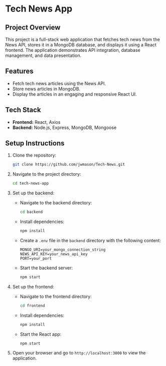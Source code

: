 # Tech News App

## Project Overview
This project is a full-stack web application that fetches tech news from the News API, stores it in a MongoDB database, and displays it using a React frontend. The application demonstrates API integration, database management, and data presentation.

## Features
- Fetch tech news articles using the News API.
- Store news articles in MongoDB.
- Display the articles in an engaging and responsive React UI.

## Tech Stack
- **Frontend:** React, Axios
- **Backend:** Node.js, Express, MongoDB, Mongoose

## Setup Instructions
1. Clone the repository:
    ```bash
    git clone https://github.com/jwmason/Tech-News.git
    ```
2. Navigate to the project directory:
    ```bash
    cd tech-news-app
    ```
3. Set up the backend:
    - Navigate to the backend directory:
      ```bash
      cd backend
      ```
    - Install dependencies:
      ```bash
      npm install
      ```
    - Create a `.env` file in the `backend` directory with the following content:
      ```
      MONGO_URI=your_mongo_connection_string
      NEWS_API_KEY=your_news_api_key
      PORT=your_port
      ```
    - Start the backend server:
      ```bash
      npm start
      ```

4. Set up the frontend:
    - Navigate to the frontend directory:
      ```bash
      cd frontend
      ```
    - Install dependencies:
      ```bash
      npm install
      ```
    - Start the React app:
      ```bash
      npm start
      ```

5. Open your browser and go to `http://localhost:3000` to view the application.

